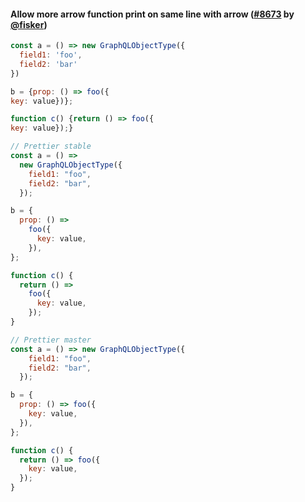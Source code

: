 #### Allow more arrow function print on same line with arrow ([#8673](https://github.com/prettier/prettier/pull/8673) by [@fisker](https://github.com/fisker))

<!-- prettier-ignore -->
```js
const a = () => new GraphQLObjectType({
  field1: 'foo',
  field2: 'bar'
})

b = {prop: () => foo({
key: value})};

function c() {return () => foo({
key: value});}

// Prettier stable
const a = () =>
  new GraphQLObjectType({
    field1: "foo",
    field2: "bar",
  });

b = {
  prop: () =>
    foo({
      key: value,
    }),
};

function c() {
  return () =>
    foo({
      key: value,
    });
}

// Prettier master
const a = () => new GraphQLObjectType({
    field1: "foo",
    field2: "bar",
  });

b = {
  prop: () => foo({
    key: value,
  }),
};

function c() {
  return () => foo({
    key: value,
  });
}

```

